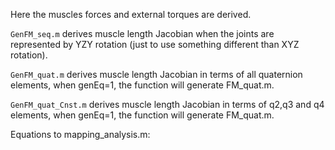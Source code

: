 Here the muscles forces and external torques are derived.

`GenFM_seq.m` derives muscle length Jacobian when the joints are represented by YZY rotation (just to use something different than XYZ rotation).

`GenFM_quat.m` derives muscle length Jacobian in terms of all quaternion elements, when genEq=1, the function will generate FM_quat.m.

`GenFM_quat_Cnst.m` derives muscle length Jacobian in terms of q2,q3 and q4 elements, when genEq=1, the function will generate FM_quat.m.

Equations to mapping_analysis.m:
